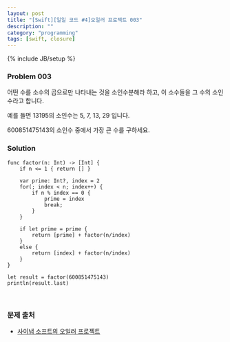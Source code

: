 ```yaml
---
layout: post
title: "[Swift][일일 코드 #4]오일러 프로젝트 003"
description: ""
category: "programming"
tags: [swift, closure]
---
```

{% include JB/setup %}

### Problem 003

어떤 수를 소수의 곱으로만 나타내는 것을 소인수분해라 하고, 이 소수들을 그 수의 소인수라고 합니다.

예를 들면 13195의 소인수는 5, 7, 13, 29 입니다.

600851475143의 소인수 중에서 가장 큰 수를 구하세요.

### Solution

	func factor(n: Int) -> [Int] {
		if n <= 1 { return [] }

		var prime: Int?, index = 2
		for(; index < n; index++) {
			if n % index == 0 {
				prime = index
				break;
			}
		}

		if let prime = prime {
			return [prime] + factor(n/index)
		}
		else {
			return [index] + factor(n/index)
		}
	}

	let result = factor(600851475143)
	println(result.last)

<br/>

### 문제 출처

* [사이냅 소프트의 오일러 프로젝트](http://euler.synap.co.kr/prob_detail.php?id=3)